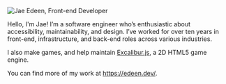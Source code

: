 ![Jae Edeen, Front-end Developer](https://user-images.githubusercontent.com/675840/141667857-00b35310-6839-4cc0-b9f5-ecf298a5d2af.png)

Hello, I'm Jae! I’m a software engineer who’s enthusiastic about accessibility, maintainability, and design. I’ve worked for over ten years in front-end, infrastructure, and back-end roles across various industries.

I also make games, and help maintain [Excalibur.js](https://github.com/excaliburjs), a 2D HTML5 game engine.

You can find more of my work at https://edeen.dev/.
